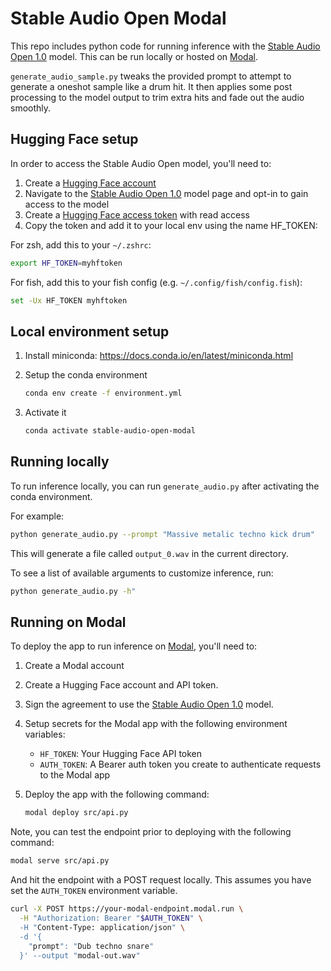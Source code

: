 # Stable Audio Open Modal

This repo includes python code for running inference with the [Stable Audio Open 1.0](https://huggingface.co/stabilityai/stable-audio-open-1.0) model. This can be run locally or hosted on [Modal](https://modal.com).

`generate_audio_sample.py` tweaks the provided prompt to attempt to generate a oneshot sample like a drum hit. It then applies some post processing to the model output to trim extra hits and fade out the audio smoothly.

## Hugging Face setup

In order to access the Stable Audio Open model, you'll need to:

1. Create a [Hugging Face account](https://huggingface.co/)
2. Navigate to the [Stable Audio Open 1.0](https://huggingface.co/stabilityai/stable-audio-open-1.0) model page and opt-in to gain access to the model
3. Create a [Hugging Face access token](https://huggingface.co/settings/tokens/new?tokenType=read) with read access
4. Copy the token and add it to your local env using the name HF_TOKEN:

For zsh, add this to your `~/.zshrc`:

```bash
export HF_TOKEN=myhftoken
```

For fish, add this to your fish config (e.g. `~/.config/fish/config.fish`):

```bash
set -Ux HF_TOKEN myhftoken
```

## Local environment setup

1. Install miniconda: https://docs.conda.io/en/latest/miniconda.html
2. Setup the conda environment

   ```bash
   conda env create -f environment.yml
   ```

3. Activate it

   ```bash
   conda activate stable-audio-open-modal
   ```

## Running locally

To run inference locally, you can run `generate_audio.py` after activating the conda environment.

For example:

```bash
python generate_audio.py --prompt "Massive metalic techno kick drum"
```

This will generate a file called `output_0.wav` in the current directory.

To see a list of available arguments to customize inference, run:

```bash
python generate_audio.py -h"
```

## Running on Modal

To deploy the app to run inference on [Modal](https://modal.com), you'll need to:

1. Create a Modal account
2. Create a Hugging Face account and API token.
3. Sign the agreement to use the [Stable Audio Open 1.0](https://huggingface.co/stabilityai/stable-audio-open-1.0) model.
4. Setup secrets for the Modal app with the following environment variables:
   - `HF_TOKEN`: Your Hugging Face API token
   - `AUTH_TOKEN`: A Bearer auth token you create to authenticate requests to the Modal app
5. Deploy the app with the following command:

   ```bash
   modal deploy src/api.py
   ```

Note, you can test the endpoint prior to deploying with the following command:

```bash
modal serve src/api.py
```

And hit the endpoint with a POST request locally. This assumes you have set the `AUTH_TOKEN` environment variable.

```bash
curl -X POST https://your-modal-endpoint.modal.run \
  -H "Authorization: Bearer "$AUTH_TOKEN" \
  -H "Content-Type: application/json" \
  -d '{
    "prompt": "Dub techno snare"
  }' --output "modal-out.wav"
```
